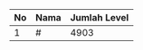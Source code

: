 | No | Nama            | Jumlah Level |
|----|-----------------|--------------|
| 1  | #    |    4903        |
